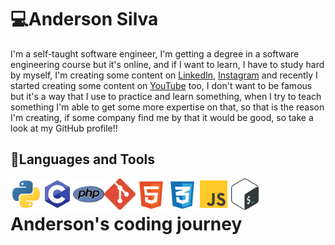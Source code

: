 # 💻Anderson Silva


I'm a self-taught software engineer, I'm getting a degree in a software engineering course but it's online, and if I want to learn, I have to study hard by myself, I'm creating some content on [LinkedIn](https://www.linkedin.com/in/anderson-silva-717179166/), [Instagram](https://www.instagram.com/anderson_josse/) and recently I started creating some content on [YouTube](https://www.youtube.com/channel/UCVT2PoI_I8i9HQjYfFFwTMA) too, I don't want to be famous but it's a way that I use to practice and learn something, when I try to teach something I'm able to get some more expertise on that, so that is the reason I'm creating, if some company find me by that it would be good, so take a look at my GitHub profile!! 

## 🧳Languages and Tools


<img src="/assets/python.svg" align="left" style="width:50px;"><img src="/assets/c.svg" align="left" style="width:50px;"><img src="/assets/php.svg" align="left" style="width:50px;"><img src="/assets/git.svg" align="left" style="width:50px;"><img src="/assets/html.svg" align="left" style="width:50px;"><img src="/assets/css.svg" align="left" style="width:50px;"><img src="/assets/js.svg" align="left" style="width:50px;"><img src="/assets/bash.svg" align="left" style="width:50px;"><br>



# Anderson's coding journey










